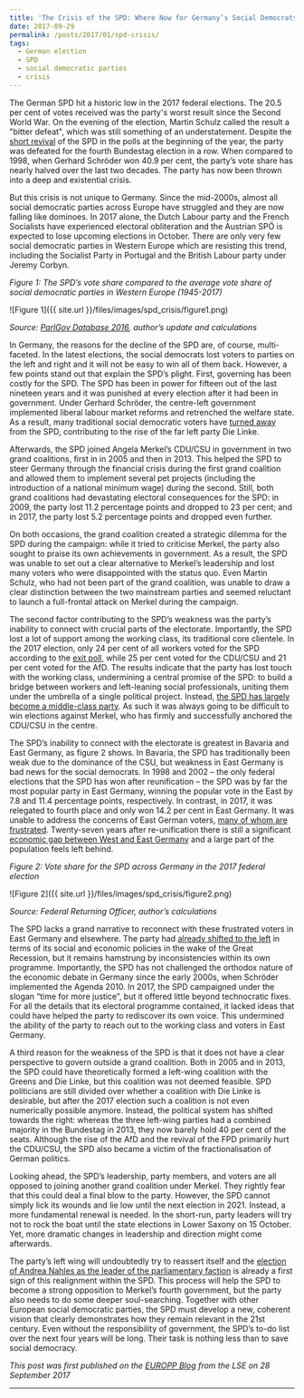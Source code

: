 ```yaml
---
title: 'The Crisis of the SPD: Where Now for Germany’s Social Democrats?'
date: 2017-09-29
permalink: /posts/2017/01/spd-crisis/
tags:
  - German election
  - SPD
  - social democratic parties
  - crisis
---
```


The German SPD hit a historic low in the 2017 federal elections. The 20.5 per cent of votes received was the party's worst result since the Second World War. On the evening of the election, Martin Schulz called the result a "bitter defeat", which was still something of an understatement. Despite the [short revival](https://democracy.blog.wzb.eu/author/bjoern/) of the SPD in the polls at the beginning of the year, the party was defeated for the fourth Bundestag election in a row. When compared to 1998, when Gerhard Schröder won 40.9 per cent, the party’s vote share has nearly halved over the last two decades. The party has now been thrown into a deep and existential crisis.

But this crisis is not unique to Germany. Since the mid-2000s, almost all social democratic parties across Europe have struggled and they are now falling like dominoes. In 2017 alone, the Dutch Labour party and the French Socialists have experienced electoral obliteration and the Austrian SPÖ is expected to lose upcoming elections in October. There are only very few social democratic parties in Western Europe which are resisting this trend, including the Socialist Party in Portugal and the British Labour party under Jeremy Corbyn.

*Figure 1: The SPD’s vote share compared to the average vote share of social democratic parties in Western Europe (1945-2017)*

![Figure 1]({{ site.url }}/files/images/spd_crisis/figure1.png)

*Source: [ParlGov Database 2016](http://www.parlgov.org/), author’s update and calculations*

In Germany, the reasons for the decline of the SPD are, of course, multi-faceted. In the latest elections, the social democrats lost voters to parties on the left and right and it will not be easy to win all of them back. However, a few points stand out that explain the SPD’s plight. First, governing has been costly for the SPD. The SPD has been in power for fifteen out of the last nineteen years and it was punished at every election after it had been in government. Under Gerhard Schröder, the centre-left government implemented liberal labour market reforms and retrenched the welfare state. As a result, many traditional social democratic voters have [turned away](https://academic.oup.com/ser/article-abstract/15/1/117/2890788/Modernize-and-Die-German-social-democracy-and-the?redirectedFrom=fulltext) from the SPD, contributing to the rise of the far left party Die Linke.

Afterwards, the SPD joined Angela Merkel’s CDU/CSU in government in two grand coalitions, first in in 2005 and then in 2013. This helped the SPD to steer Germany through the financial crisis during the first grand coalition and allowed them to implement several pet projects (including the introduction of a national minimum wage) during the second. Still, both grand coalitions had devastating electoral consequences for the SPD: in 2009, the party lost 11.2 percentage points and dropped to 23 per cent; and in 2017, the party lost 5.2 percentage points and dropped even further.

On both occasions, the grand coalition created a strategic dilemma for the SPD during the campaign: while it tried to criticise Merkel, the party also sought to praise its own achievements in government. As a result, the SPD was unable to set out a clear alternative to Merkel’s leadership and lost many voters who were disappointed with the status quo. Even Martin Schulz, who had not been part of the grand coalition, was unable to draw a clear distinction between the two mainstream parties and seemed reluctant to launch a full-frontal attack on Merkel during the campaign.

The second factor contributing to the SPD’s weakness was the party’s inability to connect with crucial parts of the electorate. Importantly, the SPD lost a lot of support among the working class, its traditional core clientele. In the 2017 election, only 24 per cent of all workers voted for the SPD according to the [exit poll](http://wahl.tagesschau.de/wahlen/2017-09-24-BT-DE/umfrage-job.shtml), while 25 per cent voted for the CDU/CSU and 21 per cent voted for the AfD. The results indicate that the party has lost touch with the working class, undermining a central promise of the SPD: to build a bridge between workers and left-leaning social professionals, uniting them under the umbrella of a single political project. Instead, [the SPD has largely become a middle-class party](http://journals.sagepub.com/doi/abs/10.1177/0958928714556970). As such it was always going to be difficult to win elections against Merkel, who has firmly and successfully anchored the CDU/CSU in the centre.

The SPD’s inability to connect with the electorate is greatest in Bavaria and East Germany, as figure 2 shows. In Bavaria, the SPD has traditionally been weak due to the dominance of the CSU, but weakness in East Germany is bad news for the social democrats. In 1998 and 2002 – the only federal elections that the SPD has won after reunification – the SPD was by far the most popular party in East Germany, winning the popular vote in the East by 7.8 and 11.4 percentage points, respectively. In contrast, in 2017, it was relegated to fourth place and only won 14.2 per cent in East Germany. It was unable to address the concerns of East German voters, [many of whom are frustrated](https://www.ft.com/content/4eb3aff0-a29a-11e7-b797-b61809486fe2). Twenty-seven years after re-unification there is still a significant [economic gap between West and East Germany](http://www.faz.net/aktuell/wirtschaft/deutsche-einheit-bleibende-unterschiede-zwischen-ost-und-west-15185868.html) and a large part of the population feels left behind.

*Figure 2: Vote share for the SPD across Germany in the 2017 federal election*

![Figure 2]({{ site.url }}/files/images/spd_crisis/figure2.png)

*Source: Federal Returning Officer, author’s calculations*

The SPD lacks a grand narrative to reconnect with these frustrated voters in East Germany and elsewhere. The party had [already shifted to the left](http://bjoern-bremer.com/files/publications/Bremer_MissingLeft_06_2017.pdf) in terms of its social and economic policies in the wake of the Great Recession, but it remains hamstrung by inconsistencies within its own programme. Importantly, the SPD has not challenged the orthodox nature of the economic debate in Germany since the early 2000s, when Schröder implemented the Agenda 2010. In 2017, the SPD campaigned under the slogan “time for more justice”, but it offered little beyond technocratic fixes. For all the details that its electoral programme contained, it lacked ideas that could have helped the party to rediscover its own voice. This undermined the ability of the party to reach out to the working class and voters in East Germany.

A third reason for the weakness of the SPD is that it does not have a clear perspective to govern outside a grand coalition. Both in 2005 and in 2013, the SPD could have theoretically formed a left-wing coalition with the Greens and Die Linke, but this coalition was not deemed feasible. SPD politicians are still divided over whether a coalition with Die Linke is desirable, but after the 2017 election such a coalition is not even numerically possible anymore. Instead, the political system has shifted towards the right: whereas the three left-wing parties had a combined majority in the Bundestag in 2013, they now barely hold 40 per cent of the seats. Although the rise of the AfD and the revival of the FPD primarily hurt the CDU/CSU, the SPD also became a victim of the fractionalisation of German politics.

Looking ahead, the SPD’s leadership, party members, and voters are all opposed to joining another grand coalition under Merkel. They rightly fear that this could deal a final blow to the party. However, the SPD cannot simply lick its wounds and lie low until the next election in 2021. Instead, a more fundamental renewal is needed. In the short-run, party leaders will try not to rock the boat until the state elections in Lower Saxony on 15 October. Yet, more dramatic changes in leadership and direction might come afterwards.

The party’s left wing will undoubtedly try to reassert itself and the [election of Andrea Nahles as the leader of the parliamentary faction](http://www.politico.eu/article/martin-schulz-picks-andrea-nahles-to-lead-spd-in-german-parliament-elections-2017/) is already a first sign of this realignment within the SPD. This process will help the SPD to become a strong opposition to Merkel’s fourth government, but the party also needs to do some deeper soul-searching. Together with other European social democratic parties, the SPD must develop a new, coherent vision that clearly demonstrates how they remain relevant in the 21st century. Even without the responsibility of government, the SPD’s to-do list over the next four years will be long. Their task is nothing less than to save social democracy.


*This post was first published on the [EUROPP Blog](http://blogs.lse.ac.uk/europpblog/2017/09/28/the-crisis-of-the-spd-where-now-for-germanys-social-democrats/) from the LSE on 28 September 2017*

------